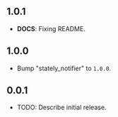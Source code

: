 ## 1.0.1

 - **DOCS**: Fixing README.

## 1.0.0

 - Bump "stately_notifier" to `1.0.0`.

## 0.0.1

* TODO: Describe initial release.
